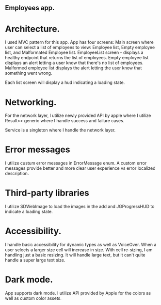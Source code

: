 ## Employees app. 

# Architecture.
I used MVC pattern for this app. App has four screens: Main screen where user can select a list of employees to view: Employee list, Empty employee list, and Malformated Employee list. EmployeeList screen - displays a healthy endpoint that returns the list of employees. Empty employee list displays an alert letting a user know that there's no list of employees. Malformed employee list displays the alert letting the user know that something went wrong.

Each list screen will display a hud indicating a loading state.

# Networking. 
For the network layer, I utilize newly provided API by apple where I utilize Result<> generic where I handle success and failure cases. 

Service is a singleton where I handle the network layer.

# Error messages

I utilize custum error messages in ErrorMessage enum. A custom error messages provide better and more clear user experience vs error localized description. 

# Third-party libraries

I utilize SDWebImage to load the images in the add and JGProgressHUD to indicate a loading state. 

# Accessibility. 

I handle basic accessibility for dynamic types as well as VoiceOver. When a user selects a larger size cell will increase in size. With cell re-sizing, I am handling just a basic resizing. It will handle large text, but it can't quite handle a super large text size.

# Dark mode. 
App supports dark mode. 
I utilize API provided by Apple for the colors as well as custom color assets. 



